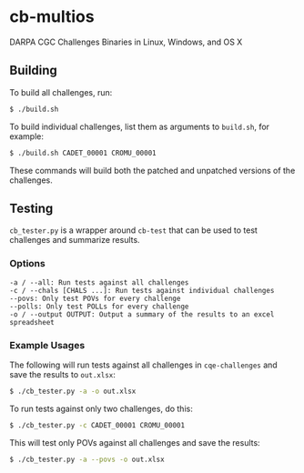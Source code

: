 # cb-multios

DARPA CGC Challenges Binaries in Linux, Windows, and OS X

## Building

To build all challenges, run:

```bash
$ ./build.sh
```

To build individual challenges, list them as arguments to `build.sh`, for example:

```bash
$ ./build.sh CADET_00001 CROMU_00001
```

These commands will build both the patched and unpatched versions of the challenges.

## Testing

`cb_tester.py` is a wrapper around `cb-test` that can be used to test challenges and summarize results.

### Options

```
-a / --all: Run tests against all challenges
-c / --chals [CHALS ...]: Run tests against individual challenges
--povs: Only test POVs for every challenge
--polls: Only test POLLs for every challenge
-o / --output OUTPUT: Output a summary of the results to an excel spreadsheet
```

### Example Usages

The following will run tests against all challenges in `cqe-challenges` and save the results to `out.xlsx`:

```bash
$ ./cb_tester.py -a -o out.xlsx
```

To run tests against only two challenges, do this:

```bash
$ ./cb_tester.py -c CADET_00001 CROMU_00001
```

This will test only POVs against all challenges and save the results:

```bash
$ ./cb_tester.py -a --povs -o out.xlsx
```

